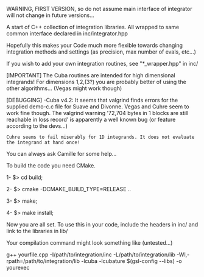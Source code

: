 
WARNING, FIRST VERSION, so do not assume main interface of integrator will not change in future versions...

A start of C++ collection of integration libraries. All wrapped to same common interface
declared in inc/integrator.hpp

Hopefully this makes your Code much more flexible towards changing integration methods and
settings (as precision, max number of evals, etc...)

If you wish to add your own integration routines, see "*_wrapper.hpp" in inc/

[IMPORTANT]
    The Cuba routines are intended for high dimensional integrands!
    For dimensions 1,2,(3?) you are probably better of using the other
    algorithms... (Vegas might work though)

[DEBUGGING]
-Cuba v4.2:
    It seems that valgrind finds errors for the supplied demo-c.c file
    for Suave and Divonne. Vegas and Cuhre seem to work fine though.
    The valgrind warning '72,704 bytes in 1 blocks are still reachable in loss record'
    is apparently a well known bug (or feature according to the devs...)
    
    Cuhre seems to fail miserably for 1D integrands. It does not evaluate
    the integrand at hand once!
    
    


You can always ask Camille for some help...


To build the code you need CMake.

  1-  $> cd build;

  2-  $> cmake -DCMAKE_BUILD_TYPE=RELEASE ..

  3-  $> make;

  4-  $> make install;


Now you are all set. To use this in your code, include the headers in inc/
and link to the libraries in lib/

Your compilation command might look something like (untested...)

g++ yourfile.cpp -I/path/to/integration/inc -L/path/to/integration/lib -Wl,-rpath=/path/to/integration/lib -lcuba -lcubature $(gsl-config --libs) -o yourexec


